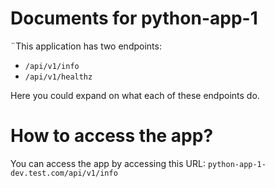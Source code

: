 # Documents for python-app-1

¨This application has two endpoints:

- `/api/v1/info`
- `/api/v1/healthz` 

Here you could expand on what each of these endpoints do.

# How to access the app?

You can access the app by accessing this URL: `python-app-1-dev.test.com/api/v1/info`